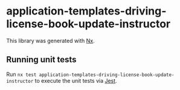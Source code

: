 <!-- gitbook-ignore -->

# application-templates-driving-license-book-update-instructor

This library was generated with [Nx](https://nx.dev).

## Running unit tests

Run `nx test application-templates-driving-license-book-update-instructor` to execute the unit tests via [Jest](https://jestjs.io).

